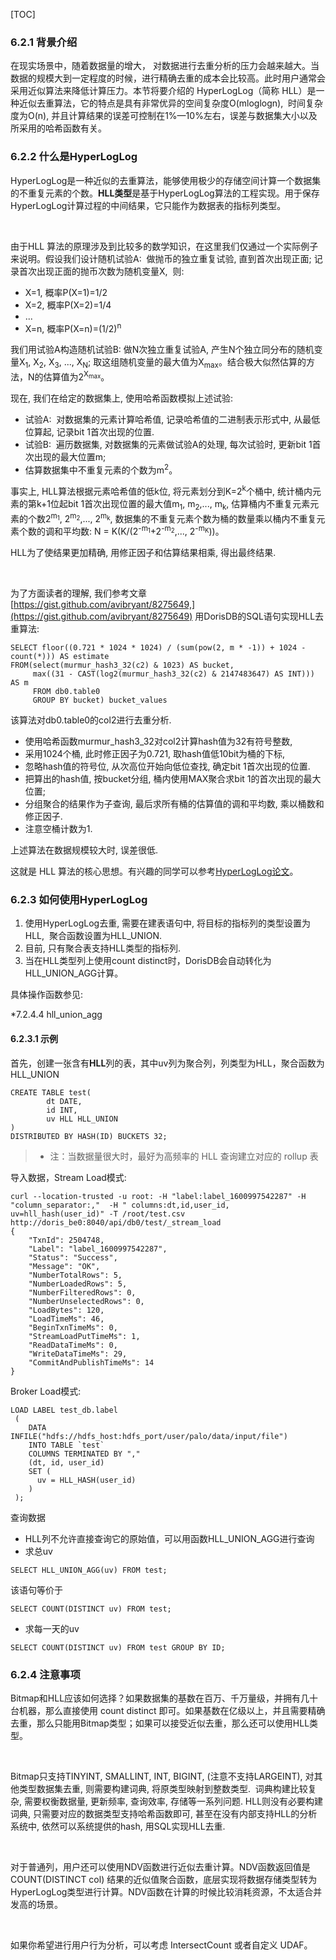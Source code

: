 [TOC]
### 6.2.1 背景介绍

在现实场景中，随着数据量的增大， 对数据进行去重分析的压力会越来越大。当数据的规模大到一定程度的时候，进行精确去重的成本会比较高。此时用户通常会采用近似算法来降低计算压力。本节将要介绍的 HyperLogLog（简称 HLL）是一种近似去重算法，它的特点是具有非常优异的空间复杂度O(mloglogn),  时间复杂度为O(n), 并且计算结果的误差可控制在1%—10%左右，误差与数据集大小以及所采用的哈希函数有关。

### 6.2.2 什么是HyperLogLog

HyperLogLog是一种近似的去重算法，能够使用极少的存储空间计算一个数据集的不重复元素的个数。**HLL类型**是基于HyperLogLog算法的工程实现。用于保存HyperLogLog计算过程的中间结果，它只能作为数据表的指标列类型。

  <br>

由于HLL 算法的原理涉及到比较多的数学知识，在这里我们仅通过一个实际例子来说明。假设我们设计随机试验A:  做抛币的独立重复试验, 直到首次出现正面; 记录首次出现正面的抛币次数为随机变量X,  则:

*   X=1, 概率P(X=1)=1/2
*   X=2, 概率P(X=2)=1/4
*   ...
*   X=n, 概率P(X=n)=(1/2)<sup>n</sup>

我们用试验A构造随机试验B: 做N次独立重复试验A, 产生N个独立同分布的随机变量X<sub>1</sub>, X<sub>2</sub>, X<sub>3</sub>, ..., X<sub>N</sub>; 取这组随机变量的最大值为X<sub>max</sub>。结合极大似然估算的方法，N的估算值为2<sup>X<sub>max</sub></sup>。
  <br>

现在, 我们在给定的数据集上, 使用哈希函数模拟上述试验:

*   试验A:  对数据集的元素计算哈希值, 记录哈希值的二进制表示形式中, 从最低位算起, 记录bit 1首次出现的位置.
*   试验B:  遍历数据集, 对数据集的元素做试验A的处理, 每次试验时, 更新bit 1首次出现的最大位置m;
*   估算数据集中不重复元素的个数为m<sup>2</sup>。

事实上, HLL算法根据元素哈希值的低k位, 将元素划分到K=2<sup>k</sup>个桶中, 统计桶内元素的第k+1位起bit 1首次出现位置的最大值m<sub>1</sub>, m<sub>2</sub>,..., m<sub>k</sub>, 估算桶内不重复元素元素的个数2<sup>m<sub>1</sub></sup>, 2<sup>m<sub>2</sub></sup>,..., 2<sup>m<sub>k</sub></sup>, 数据集的不重复元素个数为桶的数量乘以桶内不重复元素个数的调和平均数: N = K(K/(2<sup>-m<sub>1</sub></sup>+2<sup>-m<sub>2</sub></sup>,..., 2<sup>-m<sub>K</sub></sup>))。
  <br>

HLL为了使结果更加精确, 用修正因子和估算结果相乘, 得出最终结果.

  <br>

为了方面读者的理解, 我们参考文章[https://gist.github.com/avibryant/8275649,](https://gist.github.com/avibryant/8275649) 用DorisDB的SQL语句实现HLL去重算法:

~~~
SELECT floor((0.721 * 1024 * 1024) / (sum(pow(2, m * -1)) + 1024 - count(*))) AS estimate
FROM(select(murmur_hash3_32(c2) & 1023) AS bucket,
     max((31 - CAST(log2(murmur_hash3_32(c2) & 2147483647) AS INT))) AS m
     FROM db0.table0
     GROUP BY bucket) bucket_values
~~~

该算法对db0.table0的col2进行去重分析.

*   使用哈希函数murmur\_hash3\_32对col2计算hash值为32有符号整数,
*   采用1024个桶, 此时修正因子为0.721, 取hash值低10bit为桶的下标,
*   忽略hash值的符号位, 从次高位开始向低位查找, 确定bit 1首次出现的位置.
*   把算出的hash值, 按bucket分组, 桶内使用MAX聚合求bit 1的首次出现的最大位置;
*   分组聚合的结果作为子查询, 最后求所有桶的估算值的调和平均数, 乘以桶数和修正因子.
*   注意空桶计数为1.

  

上述算法在数据规模较大时, 误差很低.

  

这就是 HLL 算法的核心思想。有兴趣的同学可以参考[HyperLogLog论文](http://algo.inria.fr/flajolet/Publications/FlFuGaMe07.pdf)。

### 6.2.3 如何使用HyperLogLog

1.  使用HyperLogLog去重, 需要在建表语句中, 将目标的指标列的类型设置为HLL,  聚合函数设置为HLL\_UNION.
2.  目前, 只有聚合表支持HLL类型的指标列.
3.  当在HLL类型列上使用count distinct时，DorisDB会自动转化为HLL\_UNION\_AGG计算。

  

具体操作函数参见:

*7.2.4.4 hll\_union\_agg 

#### 6.2.3.1 示例

首先，创建一张含有**HLL**列的表，其中uv列为聚合列，列类型为HLL，聚合函数为HLL\_UNION

~~~
CREATE TABLE test(
        dt DATE,
        id INT,
        uv HLL HLL_UNION
) 
DISTRIBUTED BY HASH(ID) BUCKETS 32;

~~~

> *   注：当数据量很大时，最好为高频率的 HLL 查询建立对应的 rollup 表

  

导入数据，Stream Load模式:

~~~
curl --location-trusted -u root: -H "label:label_1600997542287" -H "column_separator:,"  -H " columns:dt,id,user_id, uv=hll_hash(user_id)" -T /root/test.csv http://doris_be0:8040/api/db0/test/_stream_load
{
    "TxnId": 2504748,
    "Label": "label_1600997542287",
    "Status": "Success",
    "Message": "OK",
    "NumberTotalRows": 5,
    "NumberLoadedRows": 5,
    "NumberFilteredRows": 0,
    "NumberUnselectedRows": 0,
    "LoadBytes": 120,
    "LoadTimeMs": 46,
    "BeginTxnTimeMs": 0,
    "StreamLoadPutTimeMs": 1,
    "ReadDataTimeMs": 0,
    "WriteDataTimeMs": 29,
    "CommitAndPublishTimeMs": 14
}
~~~

Broker Load模式:

~~~
LOAD LABEL test_db.label
 (
    DATA INFILE("hdfs://hdfs_host:hdfs_port/user/palo/data/input/file")
    INTO TABLE `test`
    COLUMNS TERMINATED BY ","
    (dt, id, user_id)
    SET (
      uv = HLL_HASH(user_id)
    )
 );
~~~

  

查询数据

*   HLL列不允许直接查询它的原始值，可以用函数HLL\_UNION\_AGG进行查询
*   求总uv

`SELECT HLL_UNION_AGG(uv) FROM test;`

该语句等价于

`SELECT COUNT(DISTINCT uv) FROM test;`

*   求每一天的uv

`SELECT COUNT(DISTINCT uv) FROM test GROUP BY ID;`

### 6.2.4 注意事项

Bitmap和HLL应该如何选择？如果数据集的基数在百万、千万量级，并拥有几十台机器，那么直接使用 count distinct 即可。如果基数在亿级以上，并且需要精确去重，那么只能用Bitmap类型；如果可以接受近似去重，那么还可以使用HLL类型。

  <br>

Bitmap只支持TINYINT, SMALLINT, INT, BIGINT, (注意不支持LARGEINT), 对其他类型数据集去重, 则需要构建词典, 将原类型映射到整数类型.  词典构建比较复杂, 需要权衡数据量, 更新频率, 查询效率, 存储等一系列问题. HLL则没有必要构建词典, 只需要对应的数据类型支持哈希函数即可, 甚至在没有内部支持HLL的分析系统中, 依然可以系统提供的hash, 用SQL实现HLL去重.

  <br>

对于普通列，用户还可以使用NDV函数进行近似去重计算。NDV函数返回值是COUNT(DISTINCT col) 结果的近似值聚合函数，底层实现将数据存储类型转为HyperLogLog类型进行计算。NDV函数在计算的时候比较消耗资源，不太适合并发高的场景。

  <br>

如果你希望进行用户行为分析，可以考虑 IntersectCount 或者自定义 UDAF。